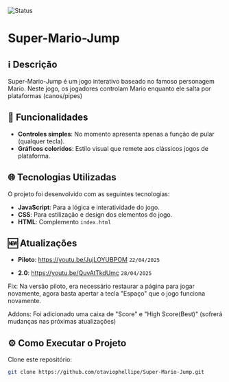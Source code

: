 ![Status](https://img.shields.io/badge/Status-Possiveis%20Atualizações-yellow)

# Super-Mario-Jump 

## ℹ️ Descrição

Super-Mario-Jump é um jogo interativo baseado no famoso personagem Mario. Neste jogo, os jogadores controlam Mario enquanto ele salta por plataformas (canos/pipes)

## 🔎 Funcionalidades

- **Controles simples**: No momento apresenta apenas a função de pular (qualquer tecla).
- **Gráficos coloridos**: Estilo visual que remete aos clássicos jogos de plataforma.

## 🌐 Tecnologias Utilizadas

O projeto foi desenvolvido com as seguintes tecnologias:

- **JavaScript**: Para a lógica e interatividade do jogo.
- **CSS**: Para estilização e design dos elementos do jogo.
- **HTML**: Complemento ``index.html``

## 🆕 Atualizações

- **Piloto**: https://youtu.be/JujLOYUBPOM ``22/04/2025``

- **2.0**: https://youtu.be/QuvAtTkdUmc ``28/04/2025``

 Fix: Na versão piloto, era necessário restaurar a página para jogar novamente, agora basta apertar a tecla "Espaço" que o jogo funciona novamente.

 Addons: Foi adicionado uma caixa de "Score" e "High Score(Best)" (sofrerá mudanças nas próximas atualizações)

## ⚙️ Como Executar o Projeto

Clone este repositório:
   ```bash
   git clone https://github.com/otaviophellipe/Super-Mario-Jump.git
